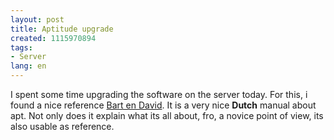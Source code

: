 ```yaml
---
layout: post
title: Aptitude upgrade
created: 1115970894
tags:
- Server
lang: en
---
```

I spent some time upgrading the software on the server today. For this, i found a nice reference <a href="http://www.bartendavid.be/doc/howto/install/misc/installdebianpackages.html">Bart en David</a>. It is a very nice <strong>Dutch</strong> manual about apt. Not only does it explain what its all about, fro, a novice point of view, its also usable as reference.
